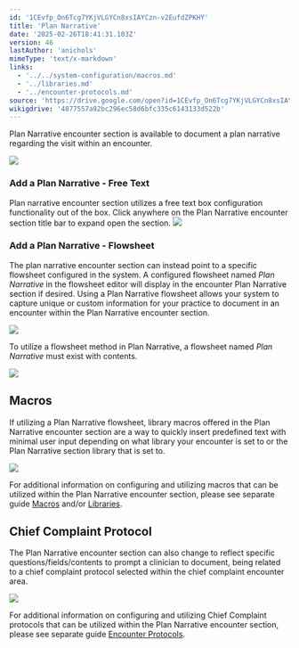 ```yaml
---
id: '1CEvfp_On6Tcg7YKjVLGYCn8xsIAYCzn-v2EufdZPKHY'
title: 'Plan Narrative'
date: '2025-02-26T18:41:31.103Z'
version: 46
lastAuthor: 'anichols'
mimeType: 'text/x-markdown'
links:
  - '../../system-configuration/macros.md'
  - '../libraries.md'
  - '../encounter-protocols.md'
source: 'https://drive.google.com/open?id=1CEvfp_On6Tcg7YKjVLGYCn8xsIAYCzn-v2EufdZPKHY'
wikigdrive: '4877557a92bc296ec58d6bfc335c6143133d522b'
---
```

Plan Narrative encounter section is available to document a plan narrative regarding the visit within an encounter.

![](../plan-narrative.assets/fbe926886eb84d06ea9399496c3ac687.png)

### Add a Plan Narrative - Free Text

Plan narrative encounter section utilizes a free text box configuration functionality out of the box.  Click anywhere on the Plan Narrative encounter section title bar to expand open the section.
![](../plan-narrative.assets/84b0e587acdd23c44b3aed02cf10f196.png)

### Add a Plan Narrative - Flowsheet

The plan narrative encounter section can instead point to a specific flowsheet configured in the system.  A configured flowsheet named *Plan Narrative* in the flowsheet editor will display in the encounter Plan Narrative section if desired.  Using a Plan Narrative flowsheet allows your system to capture unique or custom information for your practice to document in an encounter within the Plan Narrative encounter section.

![](../plan-narrative.assets/56d4140d6b7f7524009649afcd8074bb.png)

To utilize a flowsheet method in Plan Narrative, a flowsheet named *Plan Narrative* must exist with contents.

![](../plan-narrative.assets/4932b9b2be79735bfe17983985c1158b.png)

## Macros

If utilizing a Plan Narrative flowsheet, library macros offered in the Plan Narrative encounter section are a way to quickly insert predefined text with minimal user input depending on what library your encounter is set to or the Plan Narrative section library that is set to.

![](../plan-narrative.assets/fc91add7bad55c160e8187ba0be5961a.png)

For additional information on configuring and utilizing macros that can be utilized within the Plan Narrative encounter section, please see separate guide [Macros](../../system-configuration/macros.md#properties-of-a-macro) and/or [Libraries](../libraries.md).

## Chief Complaint Protocol

The Plan Narrative encounter section can also change to reflect specific questions/fields/contents to prompt a clinician to document, being related to a chief complaint protocol selected within the chief complaint encounter area.

![](../plan-narrative.assets/598201a7eb623831c9ffb81e2b895ad5.png)

For additional information on configuring and utilizing Chief Complaint protocols that can be utilized within the Plan Narrative encounter section, please see separate guide [Encounter Protocols](../encounter-protocols.md).
